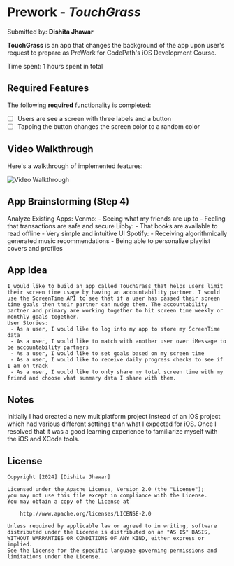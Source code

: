 # Prework - *TouchGrass*

Submitted by: **Dishita Jhawar**

**TouchGrass** is an app that changes the background of the app upon user's request to prepare as PreWork for CodePath's iOS Development Course.

Time spent: **1** hours spent in total

## Required Features

The following **required** functionality is completed:

- [ ] Users are see a screen with three labels and a button
- [ ] Tapping the button changes the screen color to a random color
 
## Video Walkthrough

Here's a walkthrough of implemented features:

<img src='https://i.imgur.com/NL4VHnz.gif' title='Video Walkthrough' width='' alt='Video Walkthrough' />


## App Brainstorming (Step 4)
Analyze Existing Apps:
    Venmo: 
        - Seeing what my friends are up to 
        - Feeling that transactions are safe and secure 
    Libby:
        - That books are available to read offline
        - Very simple and intuitive UI 
    Spotify:
        - Receiving algorithmically generated music recommendations 
        - Being able to personalize playlist covers and profiles
        
## App Idea 
    I would like to build an app called TouchGrass that helps users limit their screen time usage by having an accountability partner. I would use the ScreenTime API to see that if a user has passed their screen time goals then their partner can nudge them. The accountability partner and primary are working together to hit screen time weekly or monthly goals together. 
    User Stories:
     - As a user, I would like to log into my app to store my ScreenTime data
     - As a user, I would like to match with another user over iMessage to be accountability partners
     - As a user, I would like to set goals based on my screen time
     - As a user, I would like to receive daily progress checks to see if I am on track 
     - As a user, I would like to only share my total screen time with my friend and choose what summary data I share with them. 

## Notes

Initially I had created a new multiplatform project instead of an iOS project which had various different settings than what I expected for iOS. Once I resolved that it was a good learning experience to familiarize myself with the iOS and XCode tools. 

## License

    Copyright [2024] [Dishita Jhawar]

    Licensed under the Apache License, Version 2.0 (the "License");
    you may not use this file except in compliance with the License.
    You may obtain a copy of the License at

        http://www.apache.org/licenses/LICENSE-2.0

    Unless required by applicable law or agreed to in writing, software
    distributed under the License is distributed on an "AS IS" BASIS,
    WITHOUT WARRANTIES OR CONDITIONS OF ANY KIND, either express or implied.
    See the License for the specific language governing permissions and
    limitations under the License.
